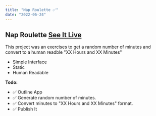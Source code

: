 ```yaml
---
title: "Nap Roulette ✅"
date: "2022-06-24"
---
```

## Nap Roulette [See It Live](https://naproulette.wkmn.app/)

This project was an exercises to get a random number of minutes and convert to a human readble "XX Hours and XX Minutes"

* Simple Interface
* Static
* Human Readable

__Todo:__
* ✅ Outline App
* ✅ Generate random number of minutes.
* ✅ Convert minutes to "XX Hours and XX Minutes" format.
* ✅ Publish It
